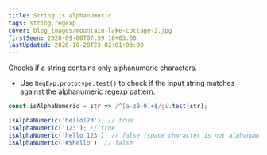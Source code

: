```yaml
---
title: String is alphanumeric
tags: string,regexp
cover: blog_images/mountain-lake-cottage-2.jpg
firstSeen: 2020-09-06T07:59:16+03:00
lastUpdated: 2020-10-20T23:02:01+03:00
---
```


Checks if a string contains only alphanumeric characters.

- Use `RegExp.prototype.test()` to check if the input string matches against the alphanumeric regexp pattern.

```js
const isAlphaNumeric = str => /^[a-z0-9]+$/gi.test(str);
```

```js
isAlphaNumeric('hello123'); // true
isAlphaNumeric('123'); // true
isAlphaNumeric('hello 123'); // false (space character is not alphanumeric)
isAlphaNumeric('#$hello'); // false
```
